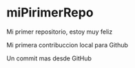 # miPirimerRepo

Mi primer repositorio, estoy muy feliz

Mi primera contribuccion local para Github

Un commit mas desde GitHub
